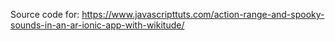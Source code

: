 Source code for: https://www.javascripttuts.com/action-range-and-spooky-sounds-in-an-ar-ionic-app-with-wikitude/

